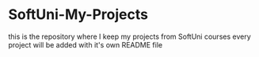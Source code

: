 # SoftUni-My-Projects
this is the repository where I keep my projects from SoftUni courses
every project will be added with it's own README file

